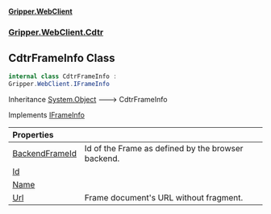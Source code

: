 #### [Gripper.WebClient](index 'index')
### [Gripper.WebClient.Cdtr](Gripper_WebClient_Cdtr 'Gripper.WebClient.Cdtr')
## CdtrFrameInfo Class
```csharp
internal class CdtrFrameInfo :
Gripper.WebClient.IFrameInfo
```

Inheritance [System.Object](https://docs.microsoft.com/en-us/dotnet/api/System.Object 'System.Object') &#129106; CdtrFrameInfo  

Implements [IFrameInfo](Gripper_WebClient_IFrameInfo 'Gripper.WebClient.IFrameInfo')  

| Properties | |
| :--- | :--- |
| [BackendFrameId](Gripper_WebClient_Cdtr_CdtrFrameInfo_BackendFrameId 'Gripper.WebClient.Cdtr.CdtrFrameInfo.BackendFrameId') | Id of the Frame as defined by the browser backend.<br/> |
| [Id](Gripper_WebClient_Cdtr_CdtrFrameInfo_Id 'Gripper.WebClient.Cdtr.CdtrFrameInfo.Id') |  |
| [Name](Gripper_WebClient_Cdtr_CdtrFrameInfo_Name 'Gripper.WebClient.Cdtr.CdtrFrameInfo.Name') |  |
| [Url](Gripper_WebClient_Cdtr_CdtrFrameInfo_Url 'Gripper.WebClient.Cdtr.CdtrFrameInfo.Url') | Frame document's URL without fragment.<br/> |
